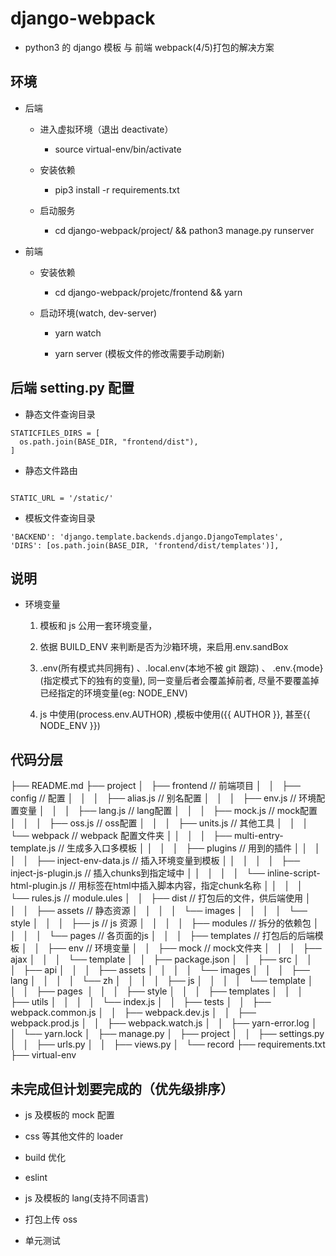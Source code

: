 # django-webpack

- python3 的 django 模板 与 前端 webpack(4/5)打包的解决方案

## 环境

- 后端

  - 进入虚拟环境（退出 deactivate）

    - source virtual-env/bin/activate

  - 安装依赖

    - pip3 install -r requirements.txt

  - 启动服务

    - cd django-webpack/project/ && pathon3 manage.py runserver

- 前端

  - 安装依赖

    - cd django-webpack/projetc/frontend && yarn

  - 启动环境(watch, dev-server)

    - yarn watch

    - yarn server (模板文件的修改需要手动刷新)

## 后端 setting.py 配置

- 静态文件查询目录

```
STATICFILES_DIRS = [
  os.path.join(BASE_DIR, "frontend/dist"),
]
```

- 静态文件路由

```

STATIC_URL = '/static/'
```

- 模板文件查询目录

```
'BACKEND': 'django.template.backends.django.DjangoTemplates',
'DIRS': [os.path.join(BASE_DIR, 'frontend/dist/templates')],
```

## 说明

- 环境变量

  1. 模板和 js 公用一套环境变量，

  2. 依据 BUILD_ENV 来判断是否为沙箱环境，来启用.env.sandBox

  3. .env(所有模式共同拥有) 、.local.env(本地不被 git 跟踪) 、 .env.{mode}(指定模式下的独有的变量), 同一变量后者会覆盖掉前者, 尽量不要覆盖掉已经指定的环境变量(eg: NODE_ENV)

  4. js 中使用(process.env.AUTHOR) ,模板中使用({{ AUTHOR }}, 甚至{{ NODE_ENV }})

## 代码分层

├── README.md
├── project
│   ├── frontend // 前端项目
│   │   ├── config // 配置
│   │   │   ├── alias.js // 别名配置
│   │   │   ├── env.js // 环境配置变量
│   │   │   ├── lang.js // lang配置
│   │   │   ├── mock.js // mock配置
│   │   │   ├── oss.js  // oss配置
│   │   │   ├── units.js  // 其他工具
│   │   │   └── webpack  // webpack 配置文件夹
│   │   │   │   ├── multi-entry-template.js // 生成多入口多模板
│   │   │   │   ├── plugins  // 用到的插件
│   │   │   │   │   ├── inject-env-data.js  // 插入环境变量到模板
│   │   │   │   │   ├── inject-js-plugin.js  // 插入chunks到指定域中
│   │   │   │   │   └── inline-script-html-plugin.js  // 用标签在html中插入脚本内容，指定chunk名称
│   │   │   │   └── rules.js  // module.ules
│   │   ├── dist  // 打包后的文件，供后端使用
│   │   │   ├── assets  // 静态资源
│   │   │   │   └── images
│   │   │   │   └── style
│   │   │   ├── js  // js 资源
│   │   │   │   ├── modules  // 拆分的依赖包
│   │   │   │   └── pages  // 各页面的js
│   │   │   ├── templates // 打包后的后端模板
│   │   ├── env  // 环境变量
│   │   ├── mock  // mock文件夹
│   │   │   ├── ajax
│   │   │   └── template
│   │   ├── package.json
│   │   ├── src
│   │   │   ├── api
│   │   │   ├── assets
│   │   │   │   └── images
│   │   │   ├── lang
│   │   │   │   └── zh
│   │   │   │   ├── js
│   │   │   │   └── template
│   │   │   ├── pages 
│   │   │   ├── style
│   │   │   ├── templates
│   │   │   ├── utils
│   │   │   │   └── index.js
│   │   ├── tests
│   │   ├── webpack.common.js
│   │   ├── webpack.dev.js
│   │   ├── webpack.prod.js
│   │   ├── webpack.watch.js
│   │   ├── yarn-error.log
│   │   └── yarn.lock
│   ├── manage.py
│   ├── project
│   │   ├── settings.py
│   │   ├── urls.py
│   │   ├── views.py
│   └── record
├── requirements.txt
├── virtual-env

## 未完成但计划要完成的（优先级排序）

- js 及模板的 mock 配置

- css 等其他文件的 loader

- build 优化

- eslint

- js 及模板的 lang(支持不同语言)

- 打包上传 oss

- 单元测试
